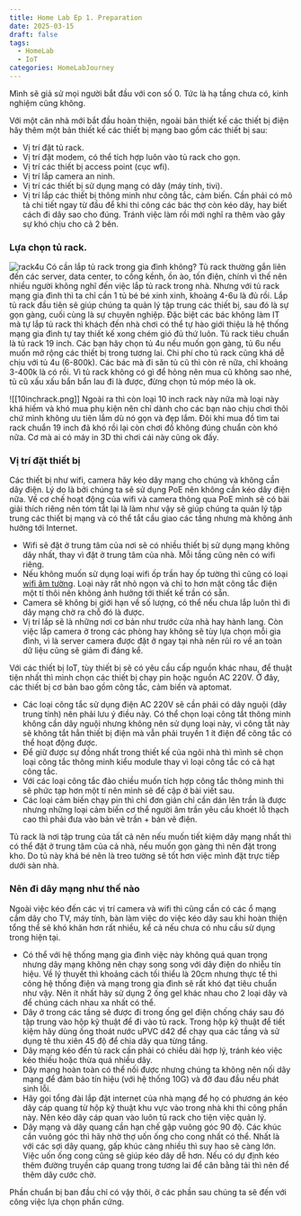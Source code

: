 ```yaml
---
title: Home Lab Ep 1. Preparation
date: 2025-03-15
draft: false
tags:
  - HomeLab
  - IoT
categories: HomeLabJourney
---
```

Mình sẽ giả sử mọi người bắt đầu với con số 0. Tức là hạ tầng chưa có, kinh nghiệm cũng không. 

Với một căn nhà mới bắt đầu hoàn thiện, ngoài bản thiết kế các thiết bị điện hãy thêm một bản thiết kế các thiết bị mạng bao gồm các thiết bị sau:
- Vị trí đặt tủ rack.
- Vị trí đặt modem, có thể tích hợp luôn vào tủ rack cho gọn.
- Vị trí các thiết bị access point (cục wfi).
- Vị trí lắp camera an ninh.
- Vị trí các thiết bị sử dụng mạng có dây (máy tính, tivi).
- Vị trí lắp các thiết bị thông minh như công tắc, cảm biến.
Cần phải có mô tả chi tiết ngay từ đầu để khi thi công các bác thợ còn kéo dây, hay biết cách đi dây sao cho đúng. Tránh việc làm rồi mới nghĩ ra thêm vào gây sự khó chịu cho cả 2 bên.

### Lựa chọn tủ rack.
![rack4u](/rack4u.png)
Có cần lắp tủ rack trong gia đình không? Tủ rack thường gắn liên đến các server, data center, to cồng kềnh, ồn ào, tốn điện, chính vì thế nên nhiều người không nghĩ đến việc lắp tủ rack trong nhà. Nhưng với tủ rack mạng gia đình thì ta chỉ cần 1 tủ  bé bé xinh xinh, khoảng 4-6u là đủ rồi. Lắp tủ rack đầu tiên sẽ giúp chúng ta quản lý tập trung các thiết bị, sau đó là sự gọn gàng, cuối cùng là sự chuyên nghiệp. Đặc biệt các bác không làm IT mà tự lắp tủ rack thì khách đến nhà chơi có thể tự hào giới thiệu là hệ thống mạng gia đình tự tay thiết kế xong chém gió đủ thứ luôn.
Tủ rack tiêu chuẩn là tủ rack 19 inch. Các bạn hãy chọn tủ 4u nếu muốn gọn gàng, tủ 6u nếu muốn mở rộng các thiết bị trong tương lai. Chi phí cho tủ rack cũng khá dễ chịu với tủ 4u (6-800k). Các bác mà đi săn tủ cũ thì còn rẻ nữa, chỉ khoảng 3-400k là có rồi. Vì tủ rack không có gì để hỏng nên mua cũ không sao nhé, tủ cũ xấu xấu bẩn bẩn lau đi là được, đừng chọn tủ móp méo là ok.

![[10inchrack.png]]
Ngoài ra thì còn loại 10 inch rack này nữa mà loại này khá hiếm và khó mua phụ kiện nên chỉ dành cho các bạn nào chịu chơi thôi chứ mình không ưu tiên lắm dù nó gọn và đẹp lắm. Đôi khi mua đồ tìm tai rack chuẩn 19 inch đã khó rồi lại còn chơi đồ không đúng chuẩn còn khó nữa. Cơ mà ai có máy in 3D thì chơi cái này cũng ok đấy.

### Vị trí đặt thiết bị
Các thiết bị như wifi, camera hãy kéo dây mạng cho chúng và không cần dây điện. Lý do là bởi chúng ta sẽ sử dụng PoE nên không cần kéo dây điện nữa. Về cơ chế hoạt động của wifi và camera thông qua PoE mình sẽ có bài giải thích riêng nên tóm tắt lại là làm như vậy sẽ giúp chúng ta quản lý tập trung các thiết bị mạng và có thể tắt cầu giao các tầng nhưng mà không ảnh hưởng tới Internet.
- Wifi sẽ đặt ở trung tâm của nơi sẽ có nhiều thiết bị sử dụng mạng không dây nhất, thay vì đặt ở trung tâm của nhà. Mỗi tầng cũng nên có wifi riêng.
- Nếu không muốn sử dụng loại wifi ốp trần hay ốp tường thì cũng có loại [wifi âm tường](https://www.omadanetworks.com/vn/business-networking/omada-wifi-wall-plate/eap230-wall/). Loại này rất nhỏ ngọn và chỉ to hơn mặt công tắc điện một tí thôi nên không ảnh hưởng tới thiết kế trần có sẵn. 
- Camera sẽ không bị giới hạn về số lượng, có thể nếu chưa lắp luôn thì đi dây mạng chờ ra chỗ đó là được. 
- Vị trí lắp sẽ là những nơi cơ bản như trước cửa nhà hay hành lang. Còn việc lắp camera ở trong các phòng hay không sẽ tùy lựa chọn mỗi gia đình, vì là server camera được đặt ở ngay tại nhà nên rủi ro về an toàn dữ liệu cũng sẽ giảm đi đáng kể.

Với các thiết bị IoT, tùy thiết bị sẽ có yêu cầu cấp nguồn khác nhau, để thuật tiện nhất thì mình chọn các thiết bị chạy pin hoặc nguồn AC 220V. Ở đây, các thiết bị cơ bản bao gồm công tắc, cảm biến và aptomat. 
- Các loại công tắc sử dụng điện AC 220V sẽ cần phải có dây nguội (dây trung tính) nên phải lưu ý điều này. Có thể chọn loại công tắt thông minh không cần dây nguội nhưng không nên sử dụng loại này, vì công tắt này sẽ không tắt hẳn thiết bị điện mà vẫn phải truyền 1 ít điện để công tắc có thể hoạt động được.
- Để giữ được sự đồng nhất trong thiết kế của ngôi nhà thì mình sẽ chọn loại công tắc thông minh kiểu module thay vì loại công tắc có cả hạt công tắc.
- Với các loại công tắc đảo chiều muốn tích hợp công tắc thông minh thì sẽ phức tạp hơn một tí nên mình sẽ đề cập ở bài viết sau.
- Các loại cảm biến chạy pin thì chỉ đơn giản chỉ cần dán lên trần là được nhưng những loại cảm biến cơ thể người âm trần yêu cầu khoét lỗ thạch cao thì phải đưa vào bản vẽ trần + bản vẽ điện.

Tủ rack là nơi tập trung của tất cả nên nếu muốn tiết kiệm dây mạng nhất thì có thể đặt ở trung tâm của cả nhà, nếu muốn gọn gàng thì nên đặt trong kho. Do tủ này khá bé nên là treo tường sẽ tốt hơn việc mình đặt trực tiếp dưới sàn nhà. 

### Nên đi dây mạng như thế nào
Ngoài việc kéo đến các vị trí camera và wifi thì cũng cần có các ổ mạng cắm dây cho TV, máy tính, bàn làm việc do việc kéo dây sau khi hoàn thiện tổng thể sẽ khó khăn hơn rất nhiều, kể cả nếu chưa có nhu cầu sử dụng trong hiện tại.
- Có thể với hệ thống mạng gia đình việc này không quá quan trọng nhưng dây mạng không nên chạy song song với dây điện do nhiễu tín hiệu. Về lý thuyết thì khoảng cách tối thiểu là 20cm nhưng thực tế thi công hệ thống điện và mạng trong gia đình sẽ rất khó đạt tiêu chuẩn như vậy. Nên ít nhất hãy sử dụng 2 ống gel khác nhau cho 2 loại dây và để chúng cách nhau xa nhất có thể.
- Dây ở trong các tầng sẽ được đi trong ống gel điện chống cháy sau đó tập trung vào hộp kỹ thuật để đi vào tủ rack. Trong hộp kỹ thuật để tiết kiệm hãy dùng ống thoát nước uPVC d42 để chạy qua các tầng và sử dụng tê thu xiên 45 độ để chia dây qua từng tầng.
- Dây mạng kéo đến tủ rack cần phải có chiều dài hợp lý, tránh kéo việc kéo thiếu hoặc thừa quá nhiều dây. 
- Dây mạng hoàn toàn có thể nối được nhưng chúng ta không nên nối dây mạng để đảm bảo tín hiệu (với hệ thống 10G) và đỡ đau đầu nếu phát sinh lỗi. 
- Hãy gọi tổng đài lắp đặt internet của nhà mạng để họ có phương án kéo dây cáp quang từ hộp kỹ thuật khu vực vào trong nhà khi thi công phần này. Nên kéo dây cáp quan vào luôn tủ rack cho tiện việc quản lý.
- Dây mạng và dây quang cần hạn chế gập vuông góc 90 độ. Các khúc cần vuông góc thì hãy nhờ thợ uốn ống cho cong nhất có thể. Nhất là với các sợi dây quang, gấp khúc càng nhiều thì suy hao sẽ càng lớn. Việc uốn ống cong cũng sẽ giúp kéo dây dễ hơn. Nếu có dự định kéo thêm đường truyền cáp quang trong tương lai để cân bằng tải thì nên để thêm dây cước chờ.

Phần chuẩn bị ban đầu chỉ có vậy thôi, ở các phần sau chúng ta sẽ đến với công việc lựa chọn phần cứng.

